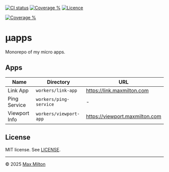 [![CI status](https://badgen.net/github/checks/maxmilton/uapps?label=ci)](https://github.com/maxmilton/uapps/actions)
[![Coverage %](https://badgen.net/codeclimate/coverage/maxmilton/uapps)](https://codeclimate.com/github/maxmilton/uapps)
[![Licence](https://badgen.net/github/license/maxmilton/uapps)](./LICENSE)

<!-- TODO: Migrate to badgen.net once it supports qlty.sh -->

[![Coverage %](https://qlty.sh/badges/55ab6189-47f8-4f94-8ca2-a95928304624/test_coverage.svg)](https://qlty.sh/gh/maxmilton/projects/uapps)

# µapps

Monorepo of my micro apps.

## Apps

| Name          | Directory              | URL                              |
| ------------- | ---------------------- | -------------------------------- |
| Link App      | `workers/link-app`     | <https://link.maxmilton.com>     |
| Ping Service  | `workers/ping-service` | -                                |
| Viewport Info | `workers/viewport-app` | <https://viewport.maxmilton.com> |

## License

MIT license. See
[LICENSE](https://github.com/maxmilton/uapps/blob/master/LICENSE).

<!-- TODO: Add attribution for favicons -->
<!-- link-app -->
<!-- https://github.com/googlefonts/noto-emoji/blob/main/svg/emoji_u1f517.svg -->
<!-- viewport-app -->
<!-- https://github.com/twitter/twemoji/blob/master/assets/svg/1f5a5.svg -->

---

© 2025 [Max Milton](https://maxmilton.com)
